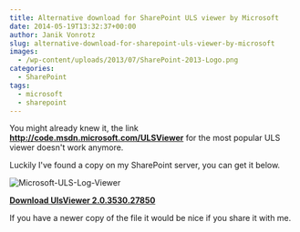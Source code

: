```yaml
---
title: Alternative download for SharePoint ULS viewer by Microsoft
date: 2014-05-19T13:32:37+00:00
author: Janik Vonrotz
slug: alternative-download-for-sharepoint-uls-viewer-by-microsoft
images:
  - /wp-content/uploads/2013/07/SharePoint-2013-Logo.png
categories:
  - SharePoint
tags:
  - microsoft
  - sharepoint
---
```

You might already knew it, the link **http://code.msdn.microsoft.com/ULSViewer** for the most popular ULS viewer doesn't work anymore.

Luckily I've found a copy on my SharePoint server, you can get it below.

![Microsoft-ULS-Log-Viewer](/wp-content/uploads/2014/05/Microsoft-ULS-Log-Viewer.png)

[**Download UlsViewer 2.0.3530.27850**](/wp-content/uploads/2014/05/UlsViewer-2.0.3530.27850.zip)

If you have a newer copy of the file it would be nice if you share it with me.
